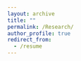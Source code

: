 ```yaml
---
layout: archive 
title: ""
permalink: /Research/
author_profile: true
redirect_from:
  - /resume
---
```


